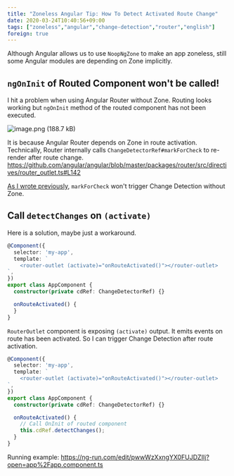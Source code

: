 ```yaml
---
title: "Zoneless Angular Tip: How To Detect Activated Route Change"
date: 2020-03-24T10:40:56+09:00
tags: ["zoneless","angular","change-detection","router","english"]
foreign: true
---
```


Although Angular allows us to use `NoopNgZone` to make an app zoneless, still some Angular modules are depending on Zone implicitly. 

## `ngOnInit` of Routed Component won't be called!

I hit a problem when using Angular Router without Zone. Routing looks working but `ngOnInit` method of the routed component has not been executed.

![image.png (188.7 kB)](https://img.esa.io/uploads/production/attachments/14362/2020/03/24/50720/db07c767-7618-4179-bba5-f6150881313b.png)

It is because Angular Router depends on Zone in route activation. 
Technically, Router internally calls `ChangeDetectorRef#markForCheck` to re-render after route change.
https://github.com/angular/angular/blob/master/packages/router/src/directives/router_outlet.ts#L142

[As I wrote previously](https://blog.lacolaco.net/2020/03/angular-app-reactiveness-en/), `markForCheck` won't trigger Change Detection without Zone.

## Call `detectChanges` on `(activate)`

Here is a solution, maybe just a workaround.

```ts
@Component({
  selector: 'my-app',
  template: `
    <router-outlet (activate)="onRouteActivated()"></router-outlet>
`,
})
export class AppComponent {
  constructor(private cdRef: ChangeDetectorRef) {}

  onRouteActivated() {
  }
}
```

`RouterOutlet` component is exposing `(activate)` output.  It emits events on route has been activated. So I can trigger Change Detection after route activation.

```ts
@Component({
  selector: 'my-app',
  template: `
    <router-outlet (activate)="onRouteActivated()"></router-outlet>
`,
})
export class AppComponent {
  constructor(private cdRef: ChangeDetectorRef) {}

  onRouteActivated() {
    // Call OnInit of routed component
    this.cdRef.detectChanges();
  }
}
```

Running example: https://ng-run.com/edit/pwwWzXxngYX0FUJDZIIj?open=app%2Fapp.component.ts

